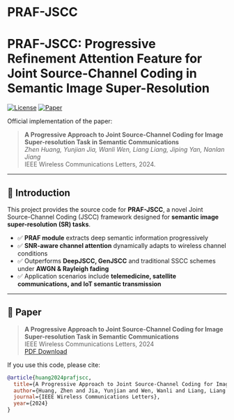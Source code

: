 # PRAF-JSCC
# PRAF-JSCC: Progressive Refinement Attention Feature for Joint Source-Channel Coding in Semantic Image Super-Resolution

[![License](https://img.shields.io/badge/license-MIT-blue.svg)](LICENSE)
[![Paper](https://img.shields.io/badge/Paper-IEEE_WCL_2024-orange)](https://doi.org/XXXXXX)  

Official implementation of the paper:  
> **A Progressive Approach to Joint Source-Channel Coding for Image Super-resolution Task in Semantic Communications**  
> *Zhen Huang, Yunjian Jia, Wanli Wen, Liang Liang, Jiping Yan, Nanlan Jiang*  
> IEEE Wireless Communications Letters, 2024.  

---

## 📖 Introduction  

This project provides the source code for **PRAF-JSCC**, a novel Joint Source-Channel Coding (JSCC) framework designed for **semantic image super-resolution (SR) tasks**.  

- ✅ **PRAF module** extracts deep semantic information progressively  
- ✅ **SNR-aware channel attention** dynamically adapts to wireless channel conditions  
- ✅ Outperforms **DeepJSCC, GenJSCC** and traditional SSCC schemes under **AWGN & Rayleigh fading**  
- ✅ Application scenarios include **telemedicine, satellite communications, and IoT semantic transmission**

---

## 📰 Paper  

> **A Progressive Approach to Joint Source-Channel Coding for Image Super-resolution Task in Semantic Communications**  
> IEEE Wireless Communications Letters, 2024  
> [PDF Download](./WCL2024-2585_Proof_hi.pdf)  

If you use this code, please cite:  

```bibtex
@article{huang2024prafjscc,
  title={A Progressive Approach to Joint Source-Channel Coding for Image Super-resolution Task in Semantic Communications},
  author={Huang, Zhen and Jia, Yunjian and Wen, Wanli and Liang, Liang and Yan, Jiping and Jiang, Nanlan},
  journal={IEEE Wireless Communications Letters},
  year={2024}
}
